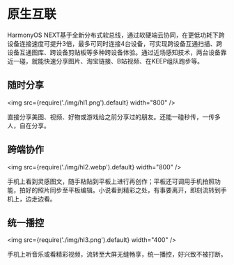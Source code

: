 # 原生互联
HarmonyOS NEXT基于全新分布式软总线，通过软硬端云协同，在更低功耗下跨设备连接速度可提升3倍，最多可同时连接4台设备，可实现跨设备互通扫描、跨设备互通图库、跨设备剪贴板等多种跨设备体验。通过近场感知技术，两台设备靠近一碰，就能快速分享图片、淘宝链接、B站视频、在KEEP组队跑步等。

## 随时分享

<img
  src={require('./img/hl1.png').default}
  width="800" 
/>

直接分享美图、视频、好物或游戏给之前分享过的朋友。还能一碰秒传，一传多人，自在分享。

## 跨端协作

<img
  src={require('./img/hl2.webp').default}
  width="800" 
/>

手机上看到灵感图文，随手粘贴到平板上进行再创作；平板还可调用手机拍照功能，拍好的照片同步至平板编辑。小说看到精彩之处，有事要离开，即刻流转到手机上，边走边看。

## 统一播控

<img
  src={require('./img/hl3.png').default}
  width="400" 
/>

手机上听音乐或看精彩视频，流转至大屏无缝畅享，统一播控，好兴致不被打断。